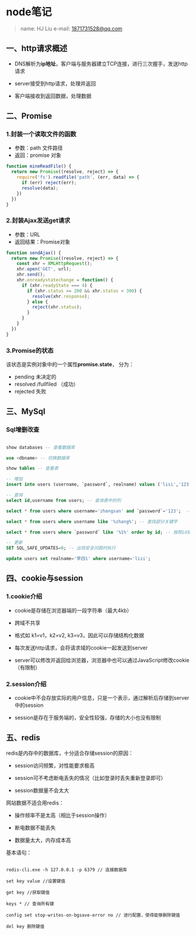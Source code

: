 # node笔记

> name: HJ Liu
e-mail: 1871731528@qq.com

## 一、http请求概述

* DNS解析为**ip地址**，客户端与服务器建立TCP连接，进行三次握手，发送http请求

* server接受到http请求，处理并返回

* 客户端接收到返回数据，处理数据

## 二、Promise

### 1.封装一个读取文件的函数

* 参数：path 文件路径
* 返回：promise 对象

```js
function mineReadFile() {
  return new Promise((resolve, reject) => {
    require('fs').readfile('path', (err, data) => {
      if (err) reject(err);
      resolve(data);
    })
  })
}
```

### 2.封装Ajax发送get请求

* 参数：URL
* 返回结果：Promise对象

```js
function sendAjax() {
  return new Promise((resolve, reject) => {
    const xhr = XMLHttpRequest();
    xhr.open('GET', url);
    xhr.send();
    xhr.onreadystatechange = function() {
      if (xhr.readyState === 4) {
        if (xhr.status >= 200 && xhr.status < 300) {
          resolve(xhr.response);
        } else {
          reject(xhr.status);
        }
      }
    }
  })
}
```

### 3.Promise的状态

该状态是实例对象中的一个属性**promise.state**， 分为：

* pending 未决定的
* resolved /fullfiled （成功）
* rejected 失败

## 三、MySql

### Sql增删改查

```sql

show databases -- 查看数据库

use <dbname> -- 切换数据库

show tables -- 查看表

-- 增加
insert into users (username, `password`, realname) values ('lisi','123','李四'); -- 往表中插入数据

-- 查询
select id,username from users; -- 查询表中的列

select * from users where username='zhangsan' and `password`='123';  -- 加入判断条件

select * from users where username like '%zhang%'; -- 查找部分关键字

select * from users where `password` like '%1%' order by id; -- 按照id排序 倒序+desc

-- 更新
SET SQL_SAFE_UPDATES=0; -- 出现安全问题时执行

update users set realname='李四1' where username='lisi';
```

## 四、cookie与session

### 1.cookie介绍

* cookie是存储在浏览器端的一段字符串（最大4kb）

* 跨域不共享

* 格式如 k1=v1，k2=v2, k3=v3，因此可以存储结构化数据

* 每次发送http请求，会将请求域的cookie一起发送到server

* server可以修改并返回给浏览器，浏览器中也可以通过JavaScript修改cookie（有限制）

### 2.session介绍

* cookie中不会存放实际的用户信息，只是一个表示，通过解析后存储到server中的session

* session是存在于服务端的，安全性较强，存储的大小也没有限制

## 五、redis

redis是内存中的数据库，十分适合存储session的原因：

* session访问频繁，对性能要求极高

* session可不考虑断电丢失的情况（比如登录时丢失重新登录即可）

* session数据量不会太大

网站数据不适合用redis：

* 操作频率不是太高（相比于session操作）

* 断电数据不能丢失

* 数据量太大，内存成本高

基本语句：
```redis

redis-cli.exe -h 127.0.0.1 -p 6379 // 连接数据库

set key value //设置键值

get key //获取键值

keys * // 查询所有键

config set stop-writes-on-bgsave-error no // 进行配置，使得能够删除键值

del key 删除键值
